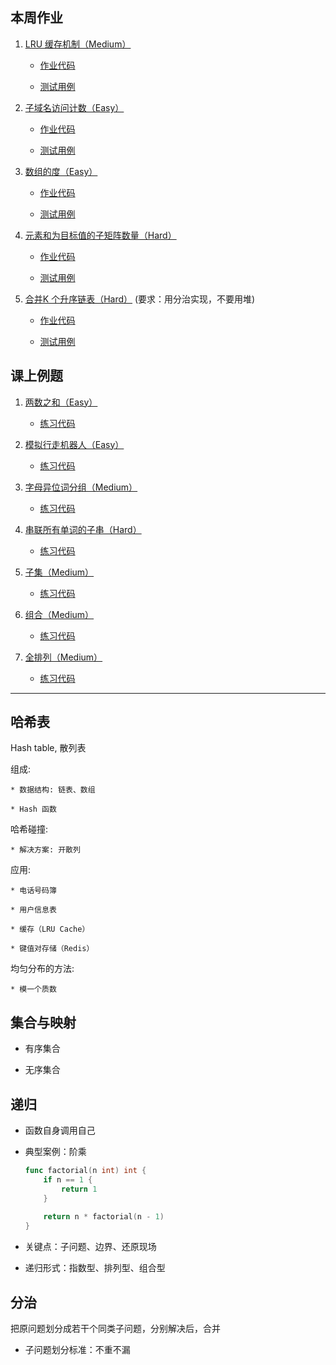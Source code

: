 本周作业
----------
1. [LRU 缓存机制（Medium）](https://leetcode-cn.com/problems/lru-cache/)

    * [作业代码](./homework/lc146_lru_cache.go)
    
    * [测试用例](./homework/lc146_lru_cache_test.go)
    
2. [子域名访问计数（Easy）](https://leetcode-cn.com/problems/subdomain-visit-count/) 

    * [作业代码](./homework/lc811_subdomain_visit_count.go)
    
    * [测试用例](./homework/lc811_subdomain_visit_count_test.go)
    
3. [数组的度（Easy）](https://leetcode-cn.com/problems/degree-of-an-array/)

    * [作业代码](./homework/lc697_degree_of_an_array.go)
    
    * [测试用例](./homework/lc697_degree_of_an_array_test.go)
    
4. [元素和为目标值的子矩阵数量（Hard）](https://leetcode-cn.com/problems/number-of-submatrices-that-sum-to-target/)

    * [作业代码](./homework/lc1074_number_of_submatrices_that_sum_to_target.go)
    
    * [测试用例](./homework/lc1074_number_of_submatrices_that_sum_to_target_test.go)

5. [合并K 个升序链表（Hard）](https://leetcode-cn.com/problems/merge-k-sorted-lists/) (要求：用分治实现，不要用堆)

    * [作业代码](./homework/lc23_merge_k_sorted_lists.go)
    
    * [测试用例](./homework/lc23_merge_k_sorted_lists_test.go)
    

课上例题
----------

1. [两数之和（Easy）](https://leetcode-cn.com/problems/two-sum/description/)

    * [练习代码](./lessons/lc1_two_sum.go)

2. [模拟行走机器人（Easy）](https://leetcode-cn.com/problems/walking-robot-simulation/)

    * [练习代码](./lessons/lc874_walking_robot_simulation.go)

3. [字母异位词分组（Medium）](https://leetcode-cn.com/problems/group-anagrams/)

    * [练习代码](./lessons/lc49_group_anagrams.go)

4. [串联所有单词的子串（Hard）](https://leetcode-cn.com/problems/substring-with-concatenation-of-all-words/)

    * [练习代码](./lessons/lc30_substring_with_concatenation_of_all_words.go)

5. [子集（Medium）](https://leetcode-cn.com/problems/subsets/)

    * [练习代码](./lessons/lc78_subsets.go)

6. [组合（Medium）](https://leetcode-cn.com/problems/combinations/)

    * [练习代码](./lessons/lc77_combinations.go)

7. [全排列（Medium）](https://leetcode-cn.com/problems/permutations/)

    * [练习代码](./lessons/lc46_permutations.go)


-----------------------------------

哈希表
--------
Hash table, 散列表

组成: 

    * 数据结构: 链表、数组
    
    * Hash 函数

哈希碰撞:
    
    * 解决方案: 开散列

应用:
    
    * 电话号码簿
    
    * 用户信息表
    
    * 缓存（LRU Cache）
    
    * 键值对存储（Redis）

均匀分布的方法:

    * 模一个质数


集合与映射
---------

* 有序集合

* 无序集合


递归
-----------

* 函数自身调用自己

* 典型案例：阶乘
    
    ```go
    func factorial(n int) int {
        if n == 1 {
      	    return 1
        }
      
        return n * factorial(n - 1) 
    }
    ```
    
 * 关键点：子问题、边界、还原现场
 
 * 递归形式：指数型、排列型、组合型
 
 
 分治
 ---------
 把原问题划分成若干个同类子问题，分别解决后，合并
 
 * 子问题划分标准：不重不漏
 
 
 
 
 
 